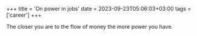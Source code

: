 +++
title = 'On power in jobs'
date = 2023-09-23T05:06:03+03:00
tags = ['career']
+++

The closer you are to the flow of money the more power you have.
